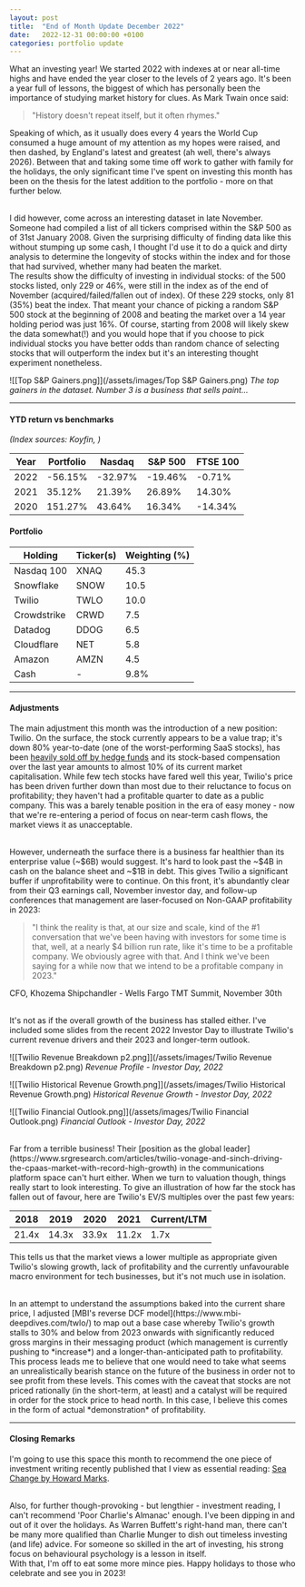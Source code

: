 ```yaml
---
layout: post
title:  "End of Month Update December 2022"
date:   2022-12-31 00:00:00 +0100
categories: portfolio update
---
```


What an investing year! We started 2022 with indexes at or near all-time highs and have ended the year closer to the levels of 2 years ago. It's been a year full of lessons, the biggest of which has personally been the importance of studying market history for clues. As Mark Twain once said:

>"History doesn't repeat itself, but it often rhymes."

Speaking of which, as it usually does every 4 years the World Cup consumed a huge amount of my attention as my hopes were raised, and then dashed, by England's latest and greatest (ah well, there's always 2026). Between that and taking some time off work to gather with family for the holidays, the only significant time I've spent on investing this month has been on the thesis for the latest addition to the portfolio - more on that further below.

<br>
I did however, come across an interesting dataset in late November. Someone had compiled a list of all tickers comprised within the S&P 500 as of 31st January 2008. Given the surprising difficulty of finding data like this without stumping up some cash, I thought I'd use it to do a quick and dirty analysis to determine the longevity of stocks within the index and for those that had survived, whether many had beaten the market.

<br>
The results show the difficulty of investing in individual stocks: of the 500 stocks listed, only 229 or 46%, were still in the index as of the end of November (acquired/failed/fallen out of index). Of these 229 stocks, only 81 (35%) beat the index. That meant your chance of picking a random S&P 500 stock at the beginning of 2008 and beating the market over a 14 year holding period was just 16%. Of course, starting from 2008 will likely skew the data somewhat(!) and you would hope that if you choose to pick individual stocks you have better odds than random chance of selecting stocks that will outperform the index but it's an interesting thought experiment nonetheless.


![[Top S&P Gainers.png]](/assets/images/Top S&P Gainers.png)
*The top gainers in the dataset. Number 3 is a business that sells paint...*

---

#### YTD return vs benchmarks
*(Index sources: Koyfin, )*

Year | Portfolio | Nasdaq | S&P 500 | FTSE 100
----------- | ----------- | ----------- | ----------- | ----------- |
2022 | -56.15% | -32.97% | -19.46% |  -0.71% |
2021 | 35.12% | 21.39% | 26.89% | 14.30% |
2020 | 151.27% | 43.64% | 16.34% | -14.34% |

#### Portfolio

Holding | Ticker(s) | Weighting (%) |							
------------ | ------------ | ------------ | 
Nasdaq 100 | XNAQ | 45.3 |
Snowflake | SNOW | 10.5 |
Twilio | TWLO | 10.0 |
Crowdstrike | CRWD | 7.5 |
Datadog | DDOG | 6.5 |
Cloudflare | NET | 5.8 |
Amazon | AMZN | 4.5 |
Cash | - | 9.8% |

---

#### Adjustments

The main adjustment this month was the introduction of a new position: Twilio. On the surface, the stock currently appears to be a value trap; it's down 80% year-to-date (one of the worst-performing SaaS stocks), has been [heavily sold off by hedge funds](https://www.insidermonkey.com/insider-trading/company/twilio%20inc/1447669/) and its stock-based compensation over the last year amounts to almost 10% of its current market capitalisation. While few tech stocks have fared well this year, Twilio's price has been driven further down than most due to their reluctance to focus on profitability; they haven't had a profitable quarter to date as a public company. This was a barely tenable position in the era of easy money - now that we're re-entering a period of focus on near-term cash flows, the market views it as unacceptable.

<br>
However, underneath the surface there is a business far healthier than its enterprise value (~$6B) would suggest. It's hard to look past the ~$4B in cash on the balance sheet and ~$1B in debt. This gives Twilio a significant buffer if unprofitability were to continue. On this front, it's abundantly clear from their Q3 earnings call, November investor day, and follow-up conferences that management are laser-focused on Non-GAAP profitability in 2023:

>"I think the reality is that, at our size and scale, kind of the #1 conversation that we've been having with investors for some time is that, well, at a nearly $4 billion run rate, like it's time to be a profitable company. We obviously agree with that. And I think we've been saying for a while now that we intend to be a profitable company in 2023."

CFO, Khozema Shipchandler - Wells Fargo TMT Summit, November 30th

<br>
It's not as if the overall growth of the business has stalled either. I've included some slides from the recent 2022 Investor Day to illustrate Twilio's current revenue drivers and their 2023 and longer-term outlook.


![[Twilio Revenue Breakdown p2.png]](/assets/images/Twilio Revenue Breakdown p2.png)
*Revenue Profile - Investor Day, 2022*


![[Twilio Historical Revenue Growth.png]](/assets/images/Twilio Historical Revenue Growth.png)
*Historical Revenue Growth - Investor Day, 2022*


![[Twilio Financial Outlook.png]](/assets/images/Twilio Financial Outlook.png)
*Financial Outlook - Investor Day, 2022*

<br>
Far from a terrible business! Their [position as the global leader](https://www.srgresearch.com/articles/twilio-vonage-and-sinch-driving-the-cpaas-market-with-record-high-growth) in the communications platform space can't hurt either. When we turn to valuation though, things really start to look interesting. To give an illustration of how far the stock has fallen out of favour, here are Twilio's EV/S multiples over the past few years:


2018 | 2019 |	2020 | 2021 | Current/LTM					
------------ | ------------ | ------------ | ------------ | ------------ | 
21.4x | 14.3x | 33.9x | 11.2x | 1.7x |


This tells us that the market views a lower multiple as appropriate given Twilio's slowing growth, lack of profitability and the currently unfavourable macro environment for tech businesses, but it's not much use in isolation.

<br>
In an attempt to understand the assumptions baked into the current share price, I adjusted [MBI's reverse DCF model](https://www.mbi-deepdives.com/twlo/) to map out a base case whereby Twilio's growth stalls to 30% and below from 2023 onwards with significantly reduced gross margins in their messaging product (which management is currently pushing to *increase*) and a longer-than-anticipated path to profitability. 

<br>
This process leads me to believe that one would need to take what seems an unrealistically bearish stance on the future of the business in order not to see profit from these levels. This comes with the caveat that stocks are not priced rationally (in the short-term, at least) and a catalyst will be required in order for the stock price to head north. In this case, I believe this comes in the form of actual *demonstration* of profitability.

---

#### Closing Remarks

I'm going to use this space this month to recommend the one piece of investment writing recently published that I view as essential reading: [Sea Change by Howard Marks](https://www.oaktreecapital.com/insights/memo/sea-change).

<br>
Also, for further though-provoking - but lengthier - investment reading, I can't recommend 'Poor Charlie's Almanac' enough. I've been dipping in and out of it over the holidays. As Warren Buffett's right-hand man, there can't be many more qualified than Charlie Munger to dish out timeless investing (and life) advice. For someone so skilled in the art of investing, his strong focus on behavioural psychology is a lesson in itself.

<br>
With that, I'm off to eat some more mince pies. Happy holidays to those who celebrate and see you in 2023!